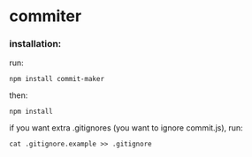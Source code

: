 # commiter

### installation:
run:
```
npm install commit-maker
```
then:
```
npm install
```
if you want extra .gitignores (you want to ignore commit.js), run:
```
cat .gitignore.example >> .gitignore
```
